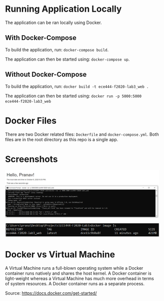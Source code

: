 # Running Application Locally

The application can be ran locally using Docker.

## With Docker-Compose

To build the application, run: `docker-compose build`.

The application can then be started using: `docker-compose up`.

## Without Docker-Compose

To build the application, run: `docker build -t ece444-f2020-lab3_web .`

The application can then be started using: `docker run -p 5000:5000 ece444-f2020-lab3_web`

# Docker Files

There are two Docker related files: `Dockerfile` and `docker-compose.yml`. Both files are in the root directory as this repo is a single app.

# Screenshots

![Image of Docker Run and Browser](/static/images/DockerRun.png)

![Image of Docker Images](/static/images/DockerImage.png)

# Docker vs Virtual Machine

A Virtual Machine runs a full-blown operating system while a Docker container runs natively and shares the host kernel. A Docker container is light-weight whereas a Virtual Machine has much more overhead in terms of system resources. A Docker container runs as a separate process.

Source: https://docs.docker.com/get-started/
